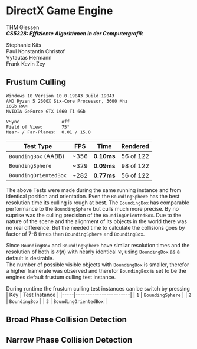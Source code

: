 # DirectX Game Engine
THM Giessen  
**_CS5328: Effiziente Algorithmen in der Computergrafik_**

Stephanie Käs  
Paul Konstantin Christof  
Vytautas Hermann  
Frank Kevin Zey

## Frustum Culling
```
Windows 10 Version 10.0.19043 Build 19043
AMD Ryzen 5 2600X Six-Core Processor, 3600 Mhz
16Gb RAM
NVIDIA GeForce GTX 1660 Ti 6Gb

VSync                off
Field of View:       75°
Near- / Far-Planes:  0.01 / 15.0
```

| **Test Type**         | **FPS** | **Time**   | **Rendered** |
|-----------------------|---------|------------|--------------|
| `BoundingBox` (AABB)  | ~356    | **0.10ms** | 56 of 122    |
| `BoundingSphere`      | ~329    | **0.09ms** | 98 of 122    |
| `BoundingOrientedBox` | ~282    | **0.77ms** | 56 of 122    |

The above Tests were made during the same running instance and from identical
position and orientation. Even the `BoundingSphere` has the best resolution time
its culling is rough at best. The `BoundingBox` has comparable performance to the
`BoundingSphere` but culls much more precise. By no suprise was the culling precision
of the `BoundingOrientedBox`. Due to the nature of the scene and the alignment of its
objects in the world there was no real difference. But the needed time to calculate
the collisions goes by factor of 7-8 times than `BoundingSphere` and `BoundingBox`.

Since `BoundingBox` and `BoundingSphere` have similar resolution times and the
resolution of both is $\mathcal{O}(n)$ with nearly identical $\mathcal{C}$, using
`BoundingBox` as a default is desirable.  
The number of possible visible objects with `BoundingBox` is smaller, therefor a
higher framerate was observed and therefor `BoundingBox` is set to be the engines
default frustum culling test instance.

During runtime the frustum culling test instances can be switch by pressing
| Key | Test Instance         |
|-----|-----------------------|
| `1` | `BoundingSphere`      |
| `2` | `BoundingBox`         |
| `3` | `BoundingOrientedBox` |

## Broad Phase Collision Detection


## Narrow Phase Collision Detection

